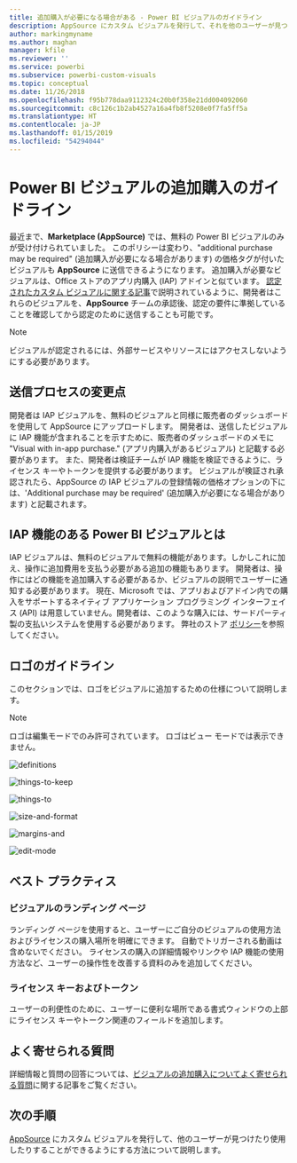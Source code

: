 ```yaml
---
title: 追加購入が必要になる場合がある - Power BI ビジュアルのガイドライン
description: AppSource にカスタム ビジュアルを発行して、それを他のユーザーが見つけたり、購入して使用できるようにする方法について説明します。
author: markingmyname
ms.author: maghan
manager: kfile
ms.reviewer: ''
ms.service: powerbi
ms.subservice: powerbi-custom-visuals
ms.topic: conceptual
ms.date: 11/26/2018
ms.openlocfilehash: f95b778daa9112324c20b0f358e21dd004092060
ms.sourcegitcommit: c8c126c1b2ab4527a16a4fb8f5208e0f7fa5ff5a
ms.translationtype: HT
ms.contentlocale: ja-JP
ms.lasthandoff: 01/15/2019
ms.locfileid: "54294044"
---
```

# <a name="guidelines-for-power-bi-visuals-with-additional-purchases"></a>Power BI ビジュアルの追加購入のガイドライン

最近まで、**Marketplace (AppSource)** では、無料の Power BI ビジュアルのみが受け付けられていました。 このポリシーは変わり、"additional purchase may be required" (追加購入が必要になる場合があります) の価格タグが付いたビジュアルも **AppSource** に送信できるようになります。 追加購入が必要なビジュアルは、Office ストアのアプリ内購入 (IAP) アドインと似ています。 [認定されたカスタム ビジュアルに関する記事](../power-bi-custom-visuals-certified.md)で説明されているように、開発者はこれらのビジュアルを、**AppSource** チームの承認後、認定の要件に準拠していることを確認してから認定のために送信することも可能です。

> [!Note]
> ビジュアルが認定されるには、外部サービスやリソースにはアクセスしないようにする必要があります。

## <a name="whats-changing-in-the-submission-process"></a>送信プロセスの変更点

開発者は IAP ビジュアルを、無料のビジュアルと同様に販売者のダッシュボードを使用して AppSource にアップロードします。 開発者は、送信したビジュアルに IAP 機能が含まれることを示すために、販売者のダッシュボードのメモに "Visual with in-app purchase." (アプリ内購入があるビジュアル) と記載する必要があります。 また、開発者は検証チームが IAP 機能を検証できるように、ライセンス キーやトークンを提供する必要があります。 ビジュアルが検証され承認されたら、AppSource の IAP ビジュアルの登録情報の価格オプションの下には、'Additional purchase may be required' (追加購入が必要になる場合があります) と記載されます。

## <a name="what-is-a-power-bi-visual-with-iap-features"></a>IAP 機能のある Power BI ビジュアルとは

IAP ビジュアルは、無料のビジュアルで無料の機能があります。しかしこれに加え、操作に追加費用を支払う必要がある追加の機能もあります。 開発者は、操作にはどの機能を追加購入する必要があるか、ビジュアルの説明でユーザーに通知する必要があります。 現在、Microsoft では、アプリおよびアドイン内での購入をサポートするネイティブ アプリケーション プログラミング インターフェイス (API) は用意していません。開発者は、このような購入には、サードパーティ製の支払いシステムを使用する必要があります。 弊社のストア [ポリシー](https://docs.microsoft.com/office/dev/store/validation-policies#2-apps-or-add-ins-can-display-certain-ads)を参照してください。

## <a name="logo-guidelines"></a>ロゴのガイドライン

このセクションでは、ロゴをビジュアルに追加するための仕様について説明します。

> [!NOTE]
> ロゴは編集モードでのみ許可されています。 ロゴはビュー モードでは表示できません。

![definitions](media/office-store-in-app-purchase-visual-guidelines/definitions.png)

![things-to-keep](media/office-store-in-app-purchase-visual-guidelines/things-to-keep-in-mind.png)

![things-to](media/office-store-in-app-purchase-visual-guidelines/things-to-avoid.png)

![size-and-format ](media/office-store-in-app-purchase-visual-guidelines/size-and-format.png)

![margins-and](media/office-store-in-app-purchase-visual-guidelines/margins-and-sizes.png)

![edit-mode](media/office-store-in-app-purchase-visual-guidelines/logos-in-edit-mode.png)

## <a name="best-practices"></a>ベスト プラクティス

### <a name="visual-landing-page"></a>ビジュアルのランディング ページ

ランディング ページを使用すると、ユーザーにご自分のビジュアルの使用方法およびライセンスの購入場所を明確にできます。 自動でトリガーされる動画は含めないでください。 ライセンスの購入の詳細情報やリンクや IAP 機能の使用方法など、ユーザーの操作性を改善する資料のみを追加してください。

### <a name="license-key-and-token"></a>ライセンス キーおよびトークン

ユーザーの利便性のために、ユーザーに便利な場所である書式ウィンドウの上部にライセンス キーやトークン関連のフィールドを追加します。

## <a name="faq"></a>よく寄せられる質問

詳細情報と質問の回答については、[ビジュアルの追加購入についてよく寄せられる質問](https://docs.microsoft.com/en-us/power-bi/power-bi-custom-visuals-faq#visuals-with-additional-purchases)に関する記事をご覧ください。

## <a name="next-steps"></a>次の手順

[AppSource](office-store.md) にカスタム ビジュアルを発行して、他のユーザーが見つけたり使用したりすることができるようにする方法について説明します。
